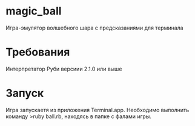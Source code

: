 # magic_ball
Игра-эмулятор волшебного шара с предсказаниями для терминала

# Требования
Интерпретатор Руби версиии 2.1.0 или выше

# Запуск
Игра запускаетя из приложения Terminal.app.
Необходимо выполнить команду >ruby ball.rb, находясь в папке с фалами игры.
